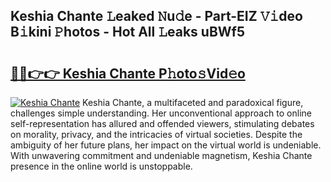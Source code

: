 ## Keshia Chante 𝙻eaked 𝙽u𝚍e - Part-EIZ 𝚅𝚒deo B𝚒kini 𝙿hotos - Hot All 𝙻eaks uBWf5

# <h2><a href="http://ld0mh7t.urlbe.top/?page=Keshia+Chante">🔗🔗👉👉 Keshia Chante P𝚑oto𝚜Vid𝚎o</a></h2>

[![Keshia Chante](https://i.imgur.com/eBuTRDB.gif)](http://ld0mh7t.urlbe.top/?page=Keshia+Chante)
Keshia Chante, a multifaceted and paradoxical figure, challenges simple understanding. Her unconventional approach to online self-representation has allured and offended viewers, stimulating debates on morality, privacy, and the intricacies of virtual societies. Despite the ambiguity of her future plans, her impact on the virtual world is undeniable. With unwavering commitment and undeniable magnetism, Keshia Chante presence in the online world is unstoppable.
